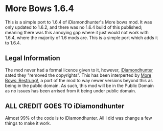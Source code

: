 # More Bows 1.6.4

This is a simple port to 1.6.4 of iDiamondhunter's More bows mod. It was only updated to 1.6.2, and there was no 1.6.4 build of this published; meaning there was this annoying gap where it just would not work with 1.6.4, where the majority of 1.6 mods are.
This is a simple port which adds it to 1.6.4.

## Legal Information

The mod never had a formal licence given to it, however, [iDiamondhunter](https://www.minecraftforum.net/forums/mapping-and-modding-java-edition/minecraft-mods/1286765-1-6-2-more-bows-mod?comment=733) sated they "removed the copyrights". This has been interperted by [More Bows: Restrung!](https://www.curseforge.com/minecraft/mc-mods/more-bows-restrung), a port of the mod to way newer versions beyond this as being in the public domain. As such, this mod will be in the Public Domain as no issues has been arrised from it being under public domain.


## ALL CREDIT GOES TO iDiamondhunter
Almost 99% of the code is to iDiamondhunter. All I did was change a few things to make it work.
